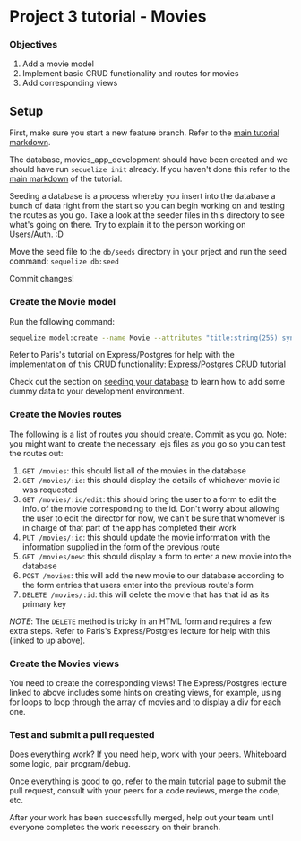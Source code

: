 # Project 3 tutorial - Movies

### Objectives
1. Add a movie model
2. Implement basic CRUD functionality and routes for movies
3. Add corresponding views

## Setup

First, make sure you start a new feature branch. Refer to the [main tutorial markdown](README.md#Feature-Development).

The database, movies_app_development should have been created and we should have run `sequelize init` already. If you haven't done this refer to the [main markdown](README.md#Install-Sequelize) of the tutorial.

Seeding a database is a process whereby you insert into the database a bunch of data right from the start so you can begin working on and testing the routes as you go. Take a look at the seeder files in this directory to see what's going on there. Try to explain it to the person working on Users/Auth. :D

Move the seed file to the `db/seeds` directory in your prject and run the seed command: `sequelize db:seed`

Commit changes!

### Create the Movie model

Run the following command:

```bash
sequelize model:create --name Movie --attributes "title:string(255) synopsis:text director_id:number"
```

Refer to Paris's tutorial on Express/Postgres for help with the implementation of this CRUD functionality: [Express/Postgres CRUD tutorial](https://github.com/ga-students/WDI_HAKUNA_MATATA/blob/master/unit03/w08_d04/lecture/express-and-postgres/express-and-postgres.md)

Check out the section on [seeding your database](seeds/README.md) to learn how
to add some dummy data to your development environment.

### Create the Movies routes

The following is a list of routes you should create. Commit as you go. Note: you might want to create the necessary .ejs files as you go so you can test the routes out:

1. `GET /movies`: this should list all of the movies in the database
2. `GET /movies/:id`: this should display the details of whichever movie id was requested
3.  `GET /movies/:id/edit`: this should bring the user to a form to edit the info. of the movie corresponding to the id. Don't worry about allowing the user to edit the director for now, we can't be sure that whomever is in charge of that part of the app has completed their work
4. `PUT /movies/:id`: this should update the movie information with the information supplied in the form of the previous route
5.  `GET /movies/new`: this should display a form to enter a new movie into the database
6. `POST /movies`: this will add the new movie to our database according to the form entries that users enter into the previous route's form
7. `DELETE /movies/:id`: this  will delete the movie that has that id as its primary key

*NOTE*: The `DELETE` method is tricky in an HTML form and requires a few extra steps. Refer to Paris's Express/Postgres lecture for help with this (linked to up above).

### Create the Movies views

You need to create the corresponding views! The Express/Postgres lecture linked to above includes some hints on creating views, for example, using for loops to loop through the array of movies and to display a div for each one.

### Test and submit a pull requested

Does everything work? If you need help, work with your peers. Whiteboard some logic, pair program/debug.

Once everything is good to go, refer to the [main tutorial](README.md#code-review-and-merging) page to submit the pull request, consult with your peers for a code reviews, merge the code, etc.

After your work has been successfully merged, help out your team until everyone completes the work necessary on their branch.
